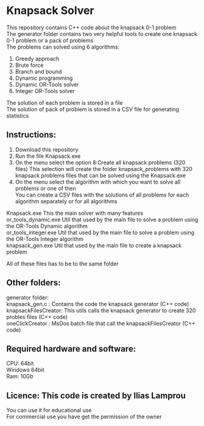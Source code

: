 
# Knapsack Solver
This repository contains C++ code about the knapsack 0-1 problem <br/>
The generator folder contains two very helpful tools to create one knapsack 0-1 problem or a pack of problems<br/>
The problems can solved using 6 algorithms: <br/>
1. Greedy approach<br/>
2. Brute force<br/>
3. Branch and bound<br/>
4. Dynamic programming<br/>
5. Dynamic OR-Tools solver<br/>
6. Integer OR-Tools solver<br/>

The solution of each problem is stored in a file<br/>
The solution of pack of problem is stored in a CSV file for generating statistics<br/>

## Instructions:
1. Download this repository
2. Run the file Knapsack.exe
3. On the menu select the option 8:Create all knapsack problems (320 files)
   This selection will create the folder knapsack_problems with 320 knapsack problems files  that can be solved using the Knapsack.exe
4. On the menu select the algorithm with which you want to solve all problems or one of then   
   You can create a CSV files with the solutions of all problems for each algorithm separately or for all algorithms     

Knapsack.exe          This the main solver with many features<br/>
or_tools_dynamic.exe  Util that used by the main file to solve a problem using the OR-Tools Dynamic algorithm<br/>
or_tools_integer.exe  Util that used by the main file to solve a problem using the OR-Tools Integer algorithm<br/>
knapsack_gen.exe      Util that used by the main file to create a knapsack problem<br/>

All of these files has to be to the same folder<br/>

## Other folders:
generator folder: <br/>
    knapsack_gen.c      : Contains the code the knapsack generator (C++ code)<br/>
    knapsackFilesCreator: This utils calls the knapsack generator to create 320 probles files (C++ code)<br/>
    oneClickCreator     : MsDos batch file that call the knapsackFilesCreator (C++ code)<br/>

## Required hardware and software:
CPU: 64bit<br/>
Windows 64bit<br/>
Ram: 10Gb<br/>

## Licence: This code is created by Ilias Lamprou
You can use it for educational use<br/>
For commercial use you have get the permission of the owner<br/>


